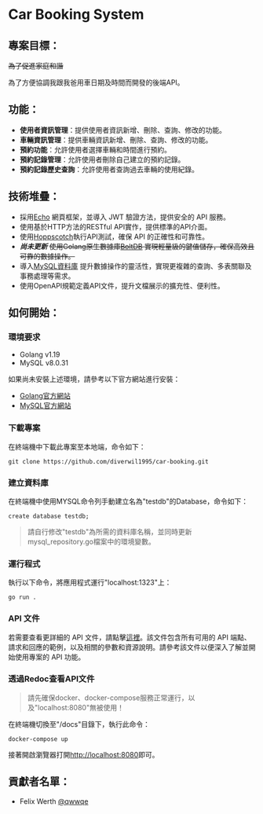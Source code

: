 # Car Booking System
## 專案目標：
~~為了促進家庭和諧~~

為了方便協調我跟我爸用車日期及時間而開發的後端API。

## 功能：
* **使用者資訊管理**：提供使用者資訊新增、刪除、查詢、修改的功能。
* **車輛資訊管理**：提供車輛資訊新增、刪除、查詢、修改的功能。
* **預約功能**：允許使用者選擇車輛和時間進行預約。
* **預約記錄管理**：允許使用者刪除自己建立的預約記錄。
* **預約記錄歷史查詢**：允許使用者查詢過去車輛的使用紀錄。

## 技術堆疊：
* 採用[Echo](https://github.com/labstack/echo) 網頁框架，並導入 JWT 驗證方法，提供安全的 API 服務。
* 使用基於HTTP方法的RESTful API實作，提供標準的API介面。
* 使用[Hoppscotch](https://docs.hoppscotch.io/)執行API測試，確保 API 的正確性和可靠性。
* ***尚未更新*** ~~使用Golang原生數據庫[BoltDB](https://github.com/boltdb/bolt) 實現輕量級的鍵值儲存，確保高效且可靠的數據操作。~~
* 導入[MySQL資料庫](https://github.com/go-sql-driver/mysql) 提升數據操作的靈活性，實現更複雜的查詢、多表關聯及事務處理等需求。
* 使用OpenAPI規範定義API文件，提升文檔展示的擴充性、便利性。

## 如何開始：
### 環境要求
* Golang v1.19
* MySQL v8.0.31

如果尚未安裝上述環境，請參考以下官方網站進行安裝：
* [Golang官方網站](https://go.dev/doc/install)
* [MySQL官方網站](https://dev.mysql.com/downloads/installer/)

### 下載專案
在終端機中下載此專案至本地端，命令如下：

```shell
git clone https://github.com/diverwil1995/car-booking.git
```
### 建立資料庫
在終端機中使用MYSQL命令列手動建立名為"testdb"的Database，命令如下：

```mysql
create database testdb;
```
> 請自行修改"testdb"為所需的資料庫名稱，並同時更新mysql_repository.go檔案中的環境變數。

### 運行程式
執行以下命令，將應用程式運行"localhost:1323"上：

```golang
go run .
```
### API 文件
若需要查看更詳細的 API 文件，請點擊[這裡](https://github.com/diverwil1995/car-booking/blob/main/docs/openapi.yaml)。該文件包含所有可用的 API 端點、請求和回應的範例，以及相關的參數和資源說明。請參考該文件以便深入了解並開始使用專案的 API 功能。

### 透過Redoc查看API文件
> 請先確保docker、docker-compose服務正常運行，以及"localhost:8080"無被使用！

在終端機切換至"/docs"目錄下，執行此命令：
```shell
docker-compose up
```
接著開啟瀏覽器打開[http://localhost:8080](http://localhost:8080)即可。



## 貢獻者名單：
* Felix Werth [@qwwqe](https://github.com/qwwqe)
